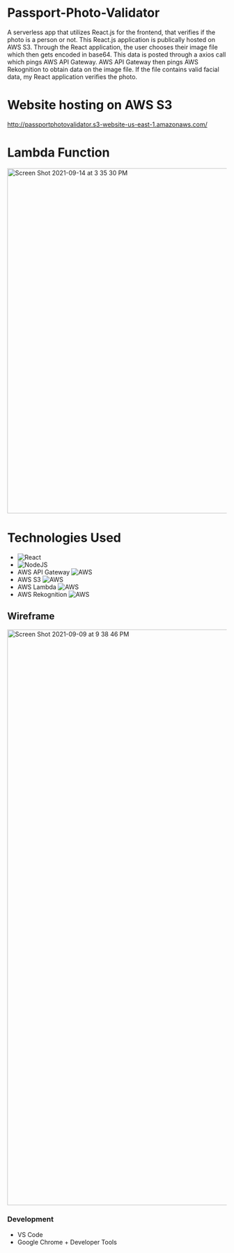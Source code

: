 # Passport-Photo-Validator
A serverless app that utilizes React.js for the frontend, that verifies if the photo is a person or not. This React.js application is publically hosted on AWS S3. Through the React application, the user chooses their image file which then gets encoded in base64. This data is posted through a axios call which pings AWS API Gateway. AWS API Gateway then pings AWS Rekognition to obtain data on the image file. If the file contains valid facial data, my React application verifies the photo.

# Website hosting on AWS S3
http://passportphotovalidator.s3-website-us-east-1.amazonaws.com/

# Lambda Function
<img width="790" alt="Screen Shot 2021-09-14 at 3 35 30 PM" src="https://user-images.githubusercontent.com/78430591/133322424-d6a52844-9f57-4b38-aafe-05e41a74182c.png">

# Technologies Used

- ![React](https://img.shields.io/badge/react-%2320232a.svg?style=for-the-badge&logo=react&logoColor=%2361DAFB) 
- ![NodeJS](https://img.shields.io/badge/node.js-6DA55F?style=for-the-badge&logo=node.js&logoColor=white)
- AWS API Gateway ![AWS](https://img.shields.io/badge/AWS-%23FF9900.svg?style=for-the-badge&logo=amazon-aws&logoColor=white)
- AWS S3  ![AWS](https://img.shields.io/badge/AWS-%23FF9900.svg?style=for-the-badge&logo=amazon-aws&logoColor=white)
- AWS Lambda  ![AWS](https://img.shields.io/badge/AWS-%23FF9900.svg?style=for-the-badge&logo=amazon-aws&logoColor=white)
- AWS Rekognition ![AWS](https://img.shields.io/badge/AWS-%23FF9900.svg?style=for-the-badge&logo=amazon-aws&logoColor=white)
## Wireframe

<img width="1318" alt="Screen Shot 2021-09-09 at 9 38 46 PM" src="https://user-images.githubusercontent.com/78430591/132784932-8b034966-a7a2-41c3-9012-86a3df81c7ab.png">

### Development

- VS Code
- Google Chrome + Developer Tools
